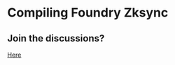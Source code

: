 # Compiling Foundry Zksync

## Join the discussions?

[Here](https://github.com/Cyfrin/foundry-full-course-cu/discussions) 

